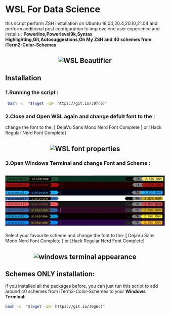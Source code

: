 # WSL For Data Science 
this script perform ZSH installation on Ubuntu 18.04,20.4,20.10,21.04 and perform additional post configuration to improve end user experience and installs :
**Powerline,Powerlevel9k,Syntax Highlighting,Git,Autosuggestions,Oh My ZSH and 40 schemes from iTerm2-Color-Schemes**
<h2 align="center" id="WSL-Beautifier">
	<img src="images/WSL-Beautifier.jpg" alt="WSL Beautifier">
</h2>

## Installation

### 1.Running the script :
```sh
 bash -c  "$(wget -qO- https://git.io/J0Tr6)"
```
### 2.Close and Open WSL again and change defult font to the :

change the font to the:
[ DejaVu Sans Mono Nerd Font Complete ] or [Hack Regular Nerd Font Complete]

<h2 align="center" id="font-properties">
	<img src="images/font-properties.jpg" alt="WSL font properties">
</h2>

### 3.Open Windows Terminal and change Font and Scheme :
<h2 align="center" id="WSL-Schemes">
	<img src="images/WSL-Schemes.jpg" alt="WSL Schemes">
</h2>

Select your favourite scheme and change the font to the:
[ DejaVu Sans Mono Nerd Font Complete ] or [Hack Regular Nerd Font Complete]
<h2 align="center" id="windows-terminal-appearance">
	<img src="images/windows-terminal-appearance.jpg" alt="windows terminal appearance">
</h2>



## Schemes ONLY installation:
if you installed all the packages before, you can just run this script to add around 40 schemes from iTerm2-Color-Schemes to your **Windows Terminal**:
```sh
bash -c  "$(wget -qO- https://git.io/J0g6c)"
```


